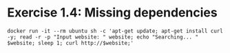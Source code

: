 # Exercise 1.4: Missing dependencies

```docker run -it --rm ubuntu sh -c 'apt-get update; apt-get install curl -y; read -r -p "Input website: " website; echo "Searching... " $website; sleep 1; curl http://$website;'```
